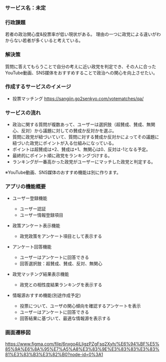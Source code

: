 ### サービス名：未定

### 行政課題
若者の政治関心度&投票率が低い現状がある。
理由の一つに政党による違いがわからない若者が多くいると考えている。

### 解決策
質問に答えてもらうことで自分の考えに近い政党を判定でき、その人に合ったYouTube動画、SNS媒体をおすすめすることで政治への関心を向上させたい。

### 作成するサービスのイメージ

- 投票マッチング https://sangiin.go2senkyo.com/votematches/qa/

### サービスの流れ

-  政治に関する質問が複数あって、ユーザーは選択肢（超賛成、賛成、無関心、反対）から議題に対しての賛成か反対かを選ぶ。
-  質問に政党が紐づいていて、質問に対する賛成か反対かによってその議題に紐づいた政党にポイントが入る仕組みになっている。
-  ポイントは超賛成は+2、賛成は+1、無関心は0、反対は-1となる予定。
-  最終的にポイント順に政党をランキングづけする。
-  ランキングが一番高かった政党がユーザーにマッチした政党と判定する。

※YouTube動画、SNS媒体のおすすめ機能は別に作ります。
### アプリの機能概要

- ユーザー登録機能
    - ユーザー認証
    - ユーザー情報登録項目
    
- 政策アンケート表示機能
    - 政党政策をアンケート項目として表示する
    
- アンケート回答機能
    - ユーザーはアンケートに回答できる
    - 回答選択肢：超賛成、賛成、反対、無関心
    
- 政党マッチング結果表示機能
    - 政党との相性度結果ランキングを表示する

- 情報源おすすめ機能(別途作成予定)
    - 投票について、ユーザの関心傾向を確認するアンケートを表示
    - ユーザーはアンケートに回答できる
    - 回答結果に基づいて、最適な情報源を表示する

### 画面遷移図
https://www.figma.com/file/6nxgo4iLligzPZgFsq2Xyh/%E6%94%BF%E5%85%9A%E6%8A%95%E7%A5%A8%E3%83%9E%E3%83%83%E3%83%81%E3%83%B3%E3%82%B0?node-id=0%3A1
